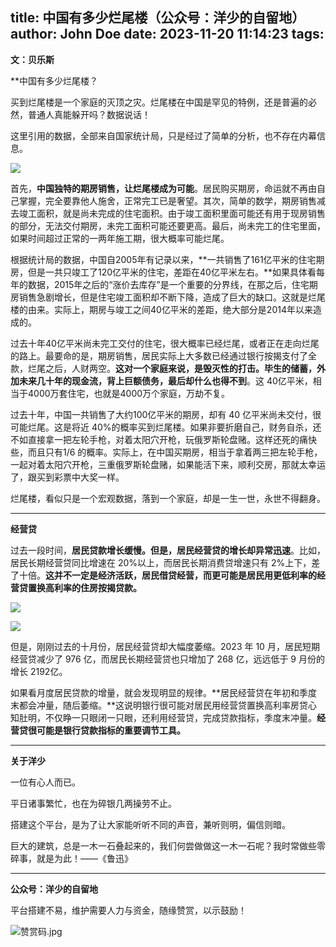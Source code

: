 title: 中国有多少烂尾楼（公众号：洋少的自留地）
author: John Doe
date: 2023-11-20 11:14:23
tags:
---
**文：贝乐斯**<!--more-->

 **中国有多少烂尾楼？

买到烂尾楼是一个家庭的灭顶之灾。烂尾楼在中国是罕见的特例，还是普遍的必然，普通人真能躲开吗？数据说话！

这里引用的数据，全部来自国家统计局，只是经过了简单的分析，也不存在内幕信息。

![](/images/20231120001.png)

首先，**中国独特的期房销售，让烂尾楼成为可能**。居民购买期房，命运就不再由自己掌握，完全要靠他人施舍，正常完工已是奢望。其次，简单的数学，期房销售减去竣工面积，就是尚未完成的住宅面积。由于竣工面积里面可能还有用于现房销售的部分，无法交付期房，未完工面积可能还要更高。最后，尚未完工的住宅里面，如果时间超过正常的一两年施工期，很大概率可能烂尾。

根据统计局的数据，中国自2005年有记录以来，**一共销售了161亿平米的住宅期房，但是一共只竣工了120亿平米的住宅，差距在40亿平米左右。**如果具体看每年的数据，2015年之后的“涨价去库存”是一个重要的分界线，在那之后，住宅期房销售急剧增长，但是住宅竣工面积却不断下降，造成了巨大的缺口。这就是烂尾楼的由来。实际上，期房与竣工之间40亿平米的差距，绝大部分是2014年以来造成的。

过去十年40亿平米尚未完工交付的住宅，很大概率已经烂尾，或者正在走向烂尾的路上。最要命的是，期房销售，居民实际上大多数已经通过银行按揭支付了全款，烂尾之后，人财两空。**这对一个家庭来说，是毁灭性的打击。毕生的储蓄，外加未来几十年的现金流，背上巨额债务，最后却什么也得不到**。这 40亿平米，相当于4000万套住宅，也就是4000万个家庭，万劫不复。

过去十年，中国一共销售了大约100亿平米的期房，却有 40 亿平米尚未交付，很可能烂尾。这是将近 40%的概率买到烂尾楼。如果非要折磨自己，财务自杀，还不如直接拿一把左轮手枪，对着太阳穴开枪，玩俄罗斯轮盘赌。这样还死的痛快些，而且只有1/6 的概率。实际上，在中国买期房，相当于拿着两三把左轮手枪，一起对着太阳穴开枪，三重俄罗斯轮盘赌，如果能活下来，顺利交房，那就太幸运了，跟买到彩票中大奖一样。

烂尾楼，看似只是一个宏观数据，落到一个家庭，却是一生一世，永世不得翻身。
- - -

 **经营贷**

过去一段时间，**居民贷款增长缓慢。但是，居民经营贷的增长却异常迅速**。比如，居民长期经营贷同比增速在 20%以上，而居民长期消费贷增速只有 2%上下，差了十倍。**这并不一定是经济活跃，居民借贷经营，而更可能是居民用更低利率的经营贷置换高利率的住房按揭贷款。**

![](/images/20231120002.png)

![](/images/20231120003.png)

但是，刚刚过去的十月份，居民经营贷却大幅度萎缩。2023 年 10 月，居民短期经营贷减少了 976 亿，而居民长期经营贷也只增加了 268 亿，远远低于 9 月份的增长 2192亿。

如果看月度居民贷款的增量，就会发现明显的规律。**居民经营贷在年初和季度末都会冲量，随后萎缩。**这说明银行很可能对居民用经营贷置换高利率房贷心知肚明，不仅睁一只眼闭一只眼，还利用经营贷，完成贷款指标，季度末冲量。**经营贷很可能是银行贷款指标的重要调节工具。**
- - -
**关于洋少**

一位有心人而已。

平日诸事繁忙，也在为碎银几两操劳不止。

搭建这个平台，是为了让大家能听听不同的声音，兼听则明，偏信则暗。

巨大的建筑，总是一木一石叠起来的，我们何尝做做这一木一石呢？我时常做些零碎事，就是为此！——《鲁迅》

---

**公众号：洋少的自留地** 

平台搭建不易，维护需要人力与资金，随缘赞赏，以示鼓励！

![赞赏码.jpg](/images/zanshang.jpg)